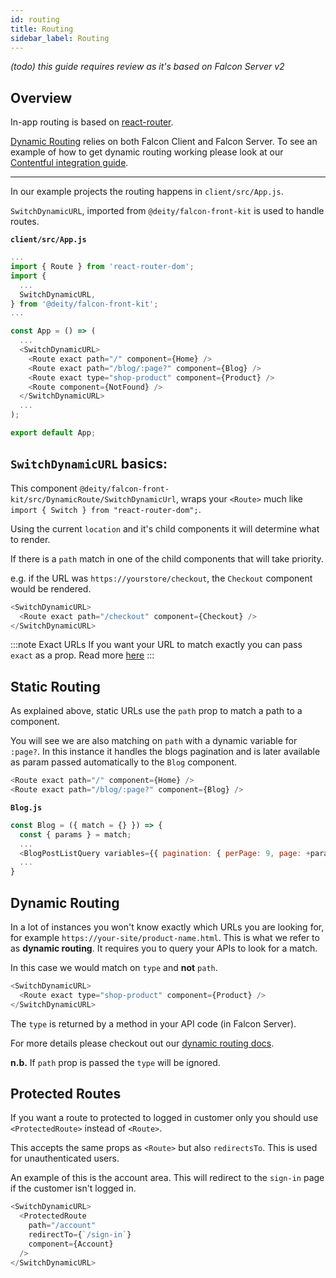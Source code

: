 ```yaml
---
id: routing
title: Routing
sidebar_label: Routing
---
```


_(todo) this guide requires review as it's based on Falcon Server v2_
## Overview

In-app routing is based on <a href="https://reacttraining.com/react-router/" target="_blank" rel="noreferrer noopener">react-router</a>.

[Dynamic Routing](/docs/platform/server/dynamic-routes) relies on both Falcon Client and Falcon Server. To see an example of how to get dynamic routing working please look at our [Contentful integration guide](/docs/platform/cookbook/integrations/contentful2).

---

In our example projects the routing happens in `client/src/App.js`.

`SwitchDynamicURL`, imported from `@deity/falcon-front-kit` is used to handle routes.

**`client/src/App.js`**
```js
...
import { Route } from 'react-router-dom';
import {
  ...
  SwitchDynamicURL,
} from '@deity/falcon-front-kit';
...

const App = () => (
  ...
  <SwitchDynamicURL>
    <Route exact path="/" component={Home} />
    <Route exact path="/blog/:page?" component={Blog} />
    <Route exact type="shop-product" component={Product} />
    <Route component={NotFound} />
  </SwitchDynamicURL>
  ...
);

export default App;
```

## `SwitchDynamicURL` basics:

This component `@deity/falcon-front-kit/src/DynamicRoute/SwitchDynamicUrl`, wraps your `<Route>` much like `import { Switch } from "react-router-dom";`.

Using the current `location` and it's child components it will determine what to render. 

If there is a `path` match in one of the child components that will take priority.

e.g. if the URL was `https://yourstore/checkout`, the `Checkout` component would be rendered.

```js
<SwitchDynamicURL>
  <Route exact path="/checkout" component={Checkout} />
</SwitchDynamicURL>
```

:::note Exact URLs
If you want your URL to match exactly you can pass `exact` as a prop. Read more [here](https://reacttraining.com/react-router/web/api/Route/exact-bool)
:::

## Static Routing

As explained above, static URLs use the `path` prop to match a path to a component.

You will see we are also matching on `path` with a dynamic variable for `:page?`. In this instance it handles the blogs pagination and is later available as param passed automatically to the `Blog` component. 

```js
<Route exact path="/" component={Home} />
<Route exact path="/blog/:page?" component={Blog} />
```
**`Blog.js`**
```js
const Blog = ({ match = {} }) => {
  const { params } = match;
  ...
  <BlogPostListQuery variables={{ pagination: { perPage: 9, page: +params.page || 1 } }}>
  ...
}
```

## Dynamic Routing

In a lot of instances you won't know exactly which URLs you are looking for, for example `https://your-site/product-name.html`. This is what we refer to as **dynamic routing**. It requires you to query your APIs to look for a match.

In this case we would match on `type` and **not** `path`.

```js
<SwitchDynamicURL>
  <Route exact type="shop-product" component={Product} />
</SwitchDynamicURL>
```

The `type` is returned by a method in your API code (in Falcon Server).

For more details please checkout out our [dynamic routing docs](/docs/platform/server/dynamic-routes).

**n.b.** If `path` prop is passed the `type` will be ignored.

## Protected Routes

If you want a route to protected to logged in customer only you should use `<ProtectedRoute>` instead of `<Route>`.

This accepts the same props as `<Route>` but also `redirectsTo`. This is used for unauthenticated users.

An example of this is the account area. This will redirect to the `sign-in` page if the customer isn't logged in.

```js
<SwitchDynamicURL>
  <ProtectedRoute
    path="/account"
    redirectTo={`/sign-in`}
    component={Account}
  />
</SwitchDynamicURL>
```
